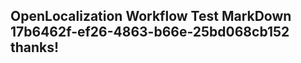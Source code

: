 <properties
ms.topic="hero-topic"
ms.test1="hero-topic"
ms.test2="test"/>


## OpenLocalization Workflow Test MarkDown 17b6462f-ef26-4863-b66e-25bd068cb152 thanks!



<!--HONumber=Jul16_HO2-->



